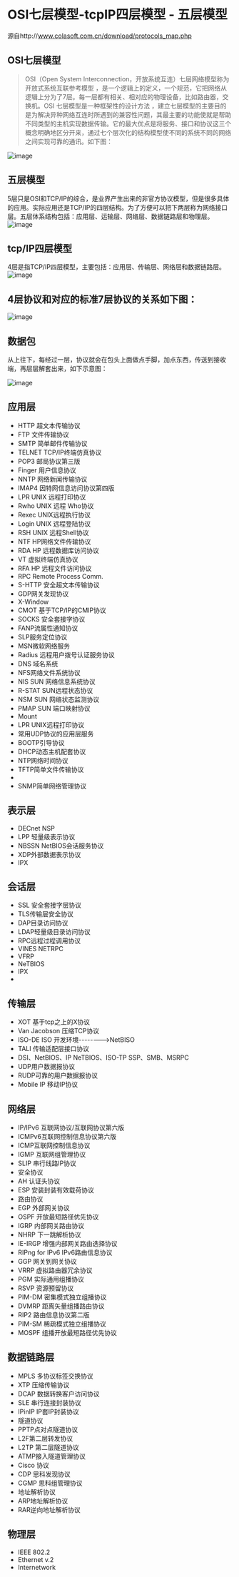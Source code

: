 OSI七层模型-tcpIP四层模型 - 五层模型
===

源自http://www.colasoft.com.cn/download/protocols_map.php
## OSI七层模型
> OSI（Open System Interconnection，开放系统互连）七层网络模型称为开放式系统互联参考模型 ，是一个逻辑上的定义，一个规范，它把网络从逻辑上分为了7层。每一层都有相关、相对应的物理设备，比如路由器，交换机。OSI 七层模型是一种框架性的设计方法 ，建立七层模型的主要目的是为解决异种网络互连时所遇到的兼容性问题，其最主要的功能使就是帮助不同类型的主机实现数据传输。它的最大优点是将服务、接口和协议这三个概念明确地区分开来，通过七个层次化的结构模型使不同的系统不同的网络之间实现可靠的通讯。如下图：



![image](../../img/1099668-20170212153338135-125492424.jpg)

## 五层模型

5层只是OSI和TCP/IP的综合，是业界产生出来的非官方协议模型，但是很多具体的应用。实际应用还是TCP/IP的四层结构。为了方便可以把下两层称为网络接口层。五层体系结构包括：应用层、运输层、网络层、数据链路层和物理层。 
![image](../../img/WX20191012-001111@2x.png)

## tcp/IP四层模型
4层是指TCP/IP四层模型，主要包括：应用层、传输层、网络层和数据链路层。
![image](../../img/WX20191012-001521@2x.png)

## 4层协议和对应的标准7层协议的关系如下图：
![image](../../img/WX20191012-001620@2x.png)

## 数据包

从上往下，每经过一层，协议就会在包头上面做点手脚，加点东西，传送到接收端，再层层解套出来，如下示意图：

![image](../../img/WX20191012-001721@2x.png)


## 应用层
- HTTP 超文本传输协议
- FTP 文件传输协议
- SMTP 简单邮件传输协议
- TELNET TCP/IP终端仿真协议
- POP3 邮局协议第三版
- Finger 用户信息协议
- NNTP 网络新闻传输协议
- IMAP4 因特网信息访问协议第四版
- LPR UNIX 远程打印协议
- Rwho UNIX 远程 Who协议
- Rexec UNIX远程执行协议
- Login UNIX 远程登陆协议
- RSH UNIX 远程Shell协议
- NTF HP网络文件传输协议
- RDA HP 远程数据库访问协议
- VT 虚拟终端仿真协议
- RFA HP 远程文件访问协议
- RPC Remote Process Comm.
- S-HTTP 安全超文本传输协议
- GDP网关发现协议
- X-Window
- CMOT 基于TCP/IP的CMIP协议
- SOCKS 安全套接字协议
- FANP流属性通知协议
- SLP服务定位协议
- MSN微软网络服务
- Radius 远程用户拨号认证服务协议
- DNS 域名系统
- NFS网络文件系统协议
- NIS SUN 网络信息系统协议
- R-STAT SUN远程状态协议
- NSM SUN 网络状态监测协议
- PMAP SUN 端口映射协议
- Mount
- LPR UNIX远程打印协议
- 常用UDP协议的应用层服务
- BOOTP引导协议
- DHCP动态主机配套协议
- NTP网络时间协议
- TFTP简单文件传输协议
- 
- SNMP简单网络管理协议
## 表示层
- DECnet NSP
- LPP 轻量级表示协议
- NBSSN NetBIOS会话服务协议
- XDP外部数据表示协议
- IPX
## 会话层
- SSL 安全套接字层协议
- TLS传输层安全协议
- DAP目录访问协议
- LDAP轻量级目录访问协议
- RPC远程过程调用协议
- VINES NETRPC
- VFRP
- NeTBIOS
- IPX
- 
## 传输层
- XOT 基于tcp之上的X协议
- Van Jacobson 压缩TCP协议
- ISO-DE ISO 开发环境-------->NetBISO
- TALI 传输适配层接口协议
- DSI、NetBIOS、IP NeTBIOS、ISO-TP SSP、SMB、MSRPC
- UDP用户数据报协议
- RUDP可靠的用户数据报协议
- Mobile IP 移动IP协议
## 网络层
- IP/IPv6 互联网协议/互联网协议第六版
- ICMPv6互联网控制信息协议第六版
- ICMP互联网控制信息协议
- IGMP 互联网组管理协议
- SLIP 串行线路IP协议
- 安全协议
- AH 认证头协议
- ESP 安装封装有效载荷协议
- 路由协议
- EGP 外部网关协议
- OSPF 开放最短路径优先协议
- IGRP 内部网关路由协议
- NHRP 下一跳解析协议
- IE-IRGP 增强内部网关路由选择协议
- RIPng for IPv6 IPv6路由信息协议
- GGP 网关到网关协议
- VRRP 虚拟路由器冗余协议
- PGM 实际通用组播协议
- RSVP 资源预留协议
- PIM-DM 密集模式独立组播协议
- DVMRP 距离矢量组播路由协议
- RIP2 路由信息协议第二版
- PIM-SM 稀疏模式独立组播协议
- MOSPF 组播开放最短路径优先协议
## 数据链路层
- MPLS 多协议标签交换协议
- XTP 压缩传输协议
- DCAP 数据转换客户访问协议
- SLE 串行连接封装协议
- IPinIP IP套IP封装协议
- 隧道协议
- PPTP点对点隧道协议
- L2F第二层转发协议
- L2TP 第二层隧道协议
- ATMP接入隧道管理协议
- Cisco 协议
- CDP 思科发现协议
- CGMP 思科组管理协议
- 地址解析协议
- ARP地址解析协议
- RAR逆向地址解析协议
## 物理层
- IEEE 802.2
- Ethernet v.2
- Internetwork